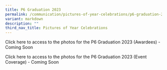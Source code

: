 ```yaml
---
title: P6 Graduation 2023
permalink: /communication/pictures-of-year-celebrations/p6-graduation-2023/
variant: markdown
description: ""
third_nav_title: Pictures of Year Celebrations
---
```

Click here to access to the photos for the P6 Graduation 2023 (Awardees) - Coming Soon

Click here to access to the photos for the P6 Graduation 2023 (Event Coverage) - Coming Soon